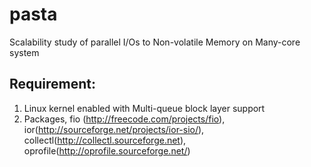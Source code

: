 # pasta
Scalability study of parallel I/Os to Non-volatile Memory on Many-core system

## Requirement:
1. Linux kernel enabled with Multi-queue block layer support
2. Packages, fio (http://freecode.com/projects/fio), ior(http://sourceforge.net/projects/ior-sio/), collectl(http://collectl.sourceforge.net), oprofile(http://oprofile.sourceforge.net/)

